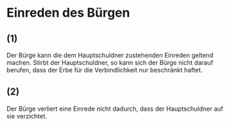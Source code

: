 # Einreden des Bürgen



## (1)

 Der Bürge kann die dem Hauptschuldner zustehenden Einreden geltend machen. Stirbt der Hauptschuldner, so kann sich der Bürge nicht darauf berufen, dass der Erbe für die Verbindlichkeit nur beschränkt haftet.

## (2)

 Der Bürge verliert eine Einrede nicht dadurch, dass der Hauptschuldner auf sie verzichtet. 


